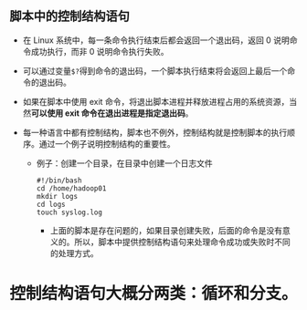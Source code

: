 ## 脚本中的控制结构语句

* 在 Linux 系统中，每一条命令执行结束后都会返回一个退出码，返回 0 说明命令成功执行，而非 0 说明命令执行失败。
* 可以通过变量` $? `得到命令的退出码，一个脚本执行结束将会返回上最后一个命令的退出码。
* 如果在脚本中使用 exit 命令，将退出脚本进程并释放进程占用的系统资源，当然**可以使用 exit 命令在退出进程是指定退出码**。

* 每一种语言中都有控制结构，脚本也不例外，控制结构就是控制脚本的执行顺序。通过一个例子说明控制结构的重要性。

  * 例子：创建一个目录，在目录中创建一个日志文件

        #!/bin/bash
        cd /home/hadoop01
        mkdir logs
        cd logs
        touch syslog.log
    * 上面的脚本是存在问题的，如果目录创建失败，后面的命令是没有意义的。所以，脚本中提供控制结构语句来处理命令成功或失败时不同的处理方式。

# 控制结构语句大概分两类：循环和分支。

